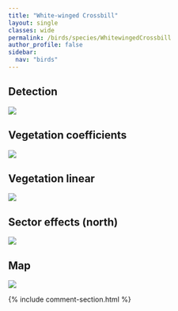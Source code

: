```yaml
---
title: "White-winged Crossbill"
layout: single
classes: wide
permalink: /birds/species/WhitewingedCrossbill
author_profile: false
sidebar:
  nav: "birds"
---
```



<h2>Detection</h2>

<a href="https://beallen.github.io/DevelopmentWebsite/assets/images/birds/WhitewingedCrossbill/det.jpg">
<img src="https://beallen.github.io/DevelopmentWebsite/assets/images/birds/WhitewingedCrossbill/det.jpg">
</a>

<h2>Vegetation coefficients</h2>

<a href="https://beallen.github.io/DevelopmentWebsite/assets/images/birds/WhitewingedCrossbill/veghf.jpg">
<img src="https://beallen.github.io/DevelopmentWebsite/assets/images/birds/WhitewingedCrossbill/veghf.jpg">
</a>

<h2>Vegetation linear</h2>

<a href="https://beallen.github.io/DevelopmentWebsite/assets/images/birds/WhitewingedCrossbill/lin-north.jpg">
<img src="https://beallen.github.io/DevelopmentWebsite/assets/images/birds/WhitewingedCrossbill/lin-north.jpg">
</a>

<h2>Sector effects (north)</h2>

<a href="https://beallen.github.io/DevelopmentWebsite/assets/images/birds/WhitewingedCrossbill/sector-north.jpg">
<img src="https://beallen.github.io/DevelopmentWebsite/assets/images/birds/WhitewingedCrossbill/sector-north.jpg">
</a>

<h2>Map</h2>

<a href="https://beallen.github.io/DevelopmentWebsite/assets/images/birds/WhitewingedCrossbill/map.jpg">
<img src="https://beallen.github.io/DevelopmentWebsite/assets/images/birds/WhitewingedCrossbill/map.jpg">
</a>

{% include comment-section.html %}
